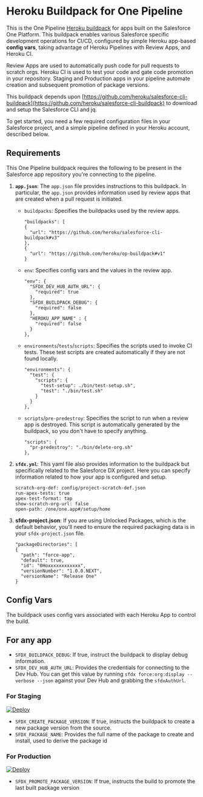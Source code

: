 # Heroku Buildpack for One Pipeline

This is the One Pipeline [Heroku buildpack](http://devcenter.heroku.com/articles/buildpacks) for apps built on the Salesforce One Platform.
This buildpack enables various Salesforce specific development operations for CI/CD, configured by simple Heroku app-based **config vars**, 
taking advantage of Heroku Pipelines with Review Apps, and Heroku CI.

Review Apps are used to automatically push code for pull requests to scratch orgs.
Heroku CI is used to test your code and gate code promotion in your repository.
Staging and Production apps in your pipeline automate creation and subsequent promotion of package versions.

This buildpack depends upon [https://github.com/heroku/salesforce-cli-buildpack](https://github.com/heroku/salesforce-cli-buildpack) to download and setup the Salesforce CLI and jq.

To get started, you need a few required configuration files in your Salesforce project, and a simple pipeline defined in your Heroku account, described below.

## Requirements

This One Pipeline buildpack requires the following to be present in the Salesforce app repository you're connecting to the pipeline.

1. **`app.json`**: The `app.json` file provides instructions to this buildpack. In particular, the `app.json` provides information used by review apps that are created when a pull request is initiated.

    - `buildpacks`: Specifies the buildpacks used by the review apps.
      ```
      "buildpacks": [
      {
        "url": "https://github.com/heroku/salesforce-cli-buildpack#v3"
      },
      {
        "url": "https://github.com/heroku/op-buildpack#v1"
      }
      ```

    - `env`: Specifies config vars and the values in the review app.

      ```
      "env": {
        "SFDX_DEV_HUB_AUTH_URL": {
          "required": true
        },
        "SFDX_BUILDPACK_DEBUG": {
          "required": false
        },
        "HEROKU_APP_NAME" : {
          "required": false
        }
      },
      ```

    - `environments`/`tests`/`scripts`: Specifies the scripts used to invoke CI tests. These test scripts are created automatically if they are not found locally.

      ```
      "environments": {
        "test": {
          "scripts": {
            "test-setup": ./bin/test-setup.sh",
            "test": "./bin/test.sh"
          }
        }
      },
      ```

    - `scripts`/`pre-predestroy`: Specifies the script to run when a review app is destroyed. This script is automatically generated by the buildpack, so you don't have to specify anything.

      ```
      "scripts": {
        "pr-predestroy": "./bin/delete-org.sh"
      },
      ```

2. **`sfdx.yml`**: This yaml file also provides information to the buildpack but specifically related to the Salesforce DX project. Here you can specify information related to how your app is configured and setup.

    ```
    scratch-org-def: config/project-scratch-def.json
    run-apex-tests: true
    apex-test-format: tap
    show-scratch-org-url: false
    open-path: /one/one.app#/setup/home
    ```

3. **sfdx-project.json**: If you are using Unlocked Packages, which is the default behavior, you'll need to ensure the required packaging data is in your `sfdx-project.json` file.

    ```
    "packageDirectories": [
    {
      "path": "force-app",
      "default": true,
      "id": "0Hoxxxxxxxxxxxx",
      "versionNumber": "1.0.0.NEXT",
      "versionName": "Release One"
    }
    ```

## Config Vars

The buildpack uses config vars associated with each Heroku App to control the build.

## For any app

- `SFDX_BUILDPACK_DEBUG`: If true, instruct the buildpack to display debug information.
- `SFDX_DEV_HUB_AUTH_URL`: Provides the credentials for connecting to the Dev Hub. You can get this value by running `sfdx force:org:display --verbose --json` against your Dev Hub and grabbing the `sfdxAuthUrl`.

### For Staging
[![Deploy](https://www.herokucdn.com/deploy/button.svg)](https://heroku.com/deploy?template=https://github.com/michaelhoefer/op-staging)

- `SFDX_CREATE_PACKAGE_VERSION`: If true, instructs the buildpack to create a new package version from the source. 
- `SFDX_PACKAGE_NAME`: Provides the full name of the package to create and install, used to derive the package id

### For Production
[![Deploy](https://www.herokucdn.com/deploy/button.svg)](https://heroku.com/deploy?template=https://github.com/michaelhoefer/op-prod)

- `SFDX_PROMOTE_PACKAGE_VERSION`: If true, instructs the build to promote the last built package version
